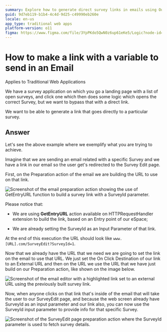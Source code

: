 ```yaml
---
summary: Explore how to generate direct survey links in emails using OutSystems 11 (O11).
guid: 9d7eb119-b1b4-4c4d-9d25-c49990eb260e
locale: en-us
app_type: traditional web apps
platform-version: o11
figma: https://www.figma.com/file/3YpPKdo5QwN0z6up61eKe5/Logic?node-id=842:236
---
```


# How to make a link with a variable to send in an Email

<div class="info" markdown="1">

Applies to Traditional Web Applications

</div>

We have a survey application on which you go a landing page with a list of open surveys, and click one which then does some logic which opens the correct Survey, but we want to bypass that with a direct link.

We want to be able to generate a link that goes directly to a particular survey.


## Answer

Let's see the above example where we exemplify what you are trying to achieve.

Imagine that we are sending an email related with a specific Survey and we have a link in our email so the user get's redirected to the Survey Edit page.

First, on the Preparation action of the email we are building the URL to use on that link.

![Screenshot of the email preparation action showing the use of GetEntryURL function to build a survey link with a SurveyId parameter.](images/How-to-make-a-link-with-a-variable-to-send-in-an-Email_0.png "Building the URL in the email preparation action")

Please notice that:

* We are using **GetEntryURL** action available on HTTPRequestHandler extension to build the link, based on an Entry point of our eSpace;

* We are already setting the SurveyId as an Input Parameter of that link.

At the end of this execution the URL should look like `www.[URL].com/SurveyEdit?SurveyId=1`.

Now that we already have the URL that we need we are going to set the link on the email to use that URL. We just set the On Click Destination of our link to an External URL and then on the URL we use the URL that we have just build on our Preparation action, like shown on the image below.

![Screenshot of the email editor with a highlighted link set to an external URL using the previously built survey link.](images/How-to-make-a-link-with-a-variable-to-send-in-an-Email_1.png "Setting the link in the email")

Now, when anyone clicks on that link that's inside of the email that will take the user to our SurveyEdit page, and because the web screen already have SurveyId as an input parameter and our link also, you can now use the SurveyId input parameter to provide info for that specific Survey.

![Screenshot of the SurveyEdit page preparation action where the SurveyId parameter is used to fetch survey details.](images/How-to-make-a-link-with-a-variable-to-send-in-an-Email_2.png "Using the SurveyId parameter in the SurveyEdit page")

